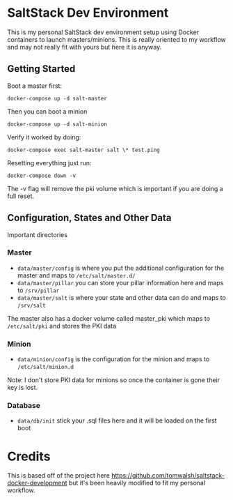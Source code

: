 # SaltStack Dev Environment

This is my personal SaltStack dev environment setup using Docker containers to launch 
masters/minions. This is really oriented to my workflow and may not really fit with yours
but here it is anyway.

## Getting Started

Boot a master first:

`docker-compose up -d salt-master`

Then you can boot a minion

`docker-compose up -d salt-minion`

Verify it worked by doing:

`docker-compose exec salt-master salt \* test.ping`

Resetting everything just run:

`docker-compose down -v`

The -v flag will remove the pki volume which is important if you are doing a full reset.

## Configuration, States and Other Data

Important directories

### Master

* `data/master/config` is where you put the additional configuration for the master and maps to `/etc/salt/master.d/`
* `data/master/pillar` you can store your pillar information here and maps to `/srv/pillar`
* `data/master/salt` is where your state and other data can do and maps to `/srv/salt`

The master also has a docker volume called master_pki which maps to `/etc/salt/pki` and stores the PKI data

### Minion

* `data/minion/config` is the configuration for the minion and maps to `/etc/salt/minion.d`

Note: I don't store PKI data for minions so once the container is gone their key is lost.

### Database

* `data/db/init` stick your .sql files here and it will be loaded on the first boot


# Credits

This is based off of the project here https://github.com/tomwalsh/saltstack-docker-development but it's been heavily modified to fit
my personal workflow.